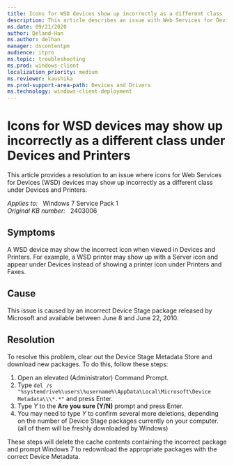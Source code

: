 ```yaml
---
title: Icons for WSD devices show up incorrectly as a different class
description: This article describes an issue with Web Services for Devices, and includes an automated FixIt solution.
ms.date: 09/21/2020
author: Deland-Han
ms.author: delhan 
manager: dscontentpm
audience: itpro
ms.topic: troubleshooting
ms.prod: windows-client
localization_priority: medium
ms.reviewer: kaushika
ms.prod-support-area-path: Devices and Drivers
ms.technology: windows-client-deployment
---
```

# Icons for WSD devices may show up incorrectly as a different class under Devices and Printers

This article provides a resolution to an issue where icons for Web Services for Devices (WSD) devices may show up incorrectly as a different class under Devices and Printers.

_Applies to:_ &nbsp; Windows 7 Service Pack 1  
_Original KB number:_ &nbsp; 2403006

## Symptoms

A WSD device may show the incorrect icon when viewed in Devices and Printers. For example, a WSD printer may show up with a Server icon and appear under Devices instead of showing a printer icon under Printers and Faxes.

## Cause

This issue is caused by an incorrect Device Stage package released by Microsoft and available between June 8 and June 22, 2010.

## Resolution

To resolve this problem, clear out the Device Stage Metadata Store and download new packages. To do this, follow these steps:

1. Open an elevated (Administrator) Command Prompt.
2. Type `del /s "%systemdrive%\users\%username%\AppData\Local\Microsoft\Device Metadata\\\*.*"` and press Enter.
3. Type *Y* to the **Are you sure (Y/N)** prompt and press Enter.
4. You may need to type *Y* to confirm several more deletions, depending on the number of Device Stage packages currently on your computer. (all of them will be freshly downloaded by Windows)

These steps will delete the cache contents containing the incorrect package and prompt Windows 7 to redownload the appropriate packages with the correct Device Metadata.
